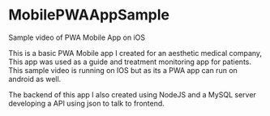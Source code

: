 # MobilePWAAppSample
Sample video of PWA Mobile App on iOS

This is a basic PWA Mobile app I created for an aesthetic medical company, This app was used as a guide and treatment monitoring app for patients. This sample video is running on IOS but as its a PWA app can run on android as well.

The backend of this app I also created using NodeJS and a MySQL server developing a API using json to talk to frontend.
